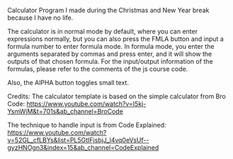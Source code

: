 Calculator Program I made during the Christmas and New Year break because I have no life.

The calculator is in normal mode by default, where you can enter expressions normally, but you can also press the FMLA button and input a formula number to enter formula mode. 
In formula mode, you enter the arguments separated by commas and press enter, and it will show the outputs of that chosen formula.
For the input/output information of the formulas, please refer to the comments of the js course code.

Also, the AlPHA button toggles small text. 

Credits:
The calculator template is based on the simple calculator from Bro Code:
https://www.youtube.com/watch?v=I5kj-YsmWjM&t=701s&ab_channel=BroCode

The technique to handle input is from Code Explained:
https://www.youtube.com/watch?v=52GL_cfLBYs&list=PL5GtIFjsbjJ_l4vq0eVsUf--gyzHNOgn3&index=15&ab_channel=CodeExplained
